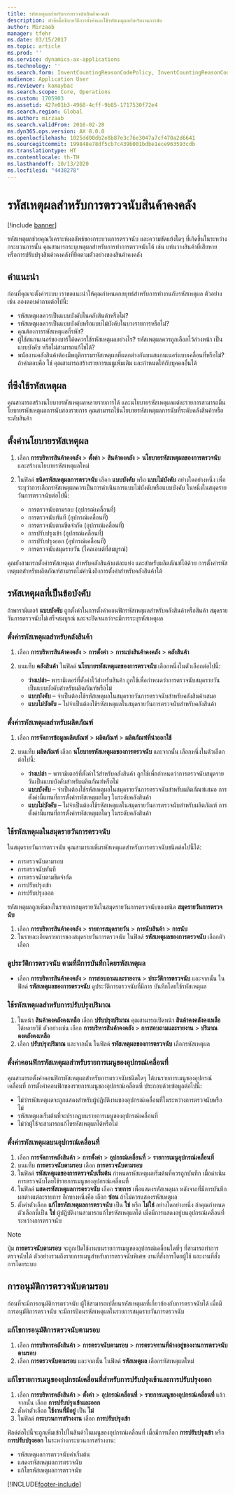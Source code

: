 ```yaml
---
title: รหัสเหตุผลสำหรับการตรวจนับสินค้าคงคลัง
description: หัวข้อนี้อธิบายวิธีการตั้งค่าและใช้รหัสเหตุผลสำหรับงานการนับ
author: Mirzaab
manager: tfehr
ms.date: 03/15/2017
ms.topic: article
ms.prod: ''
ms.service: dynamics-ax-applications
ms.technology: ''
ms.search.form: InventCountingReasonCodePolicy, InventCountingReasonCode
audience: Application User
ms.reviewer: kamaybac
ms.search.scope: Core, Operations
ms.custom: 1705903
ms.assetid: 427e01b3-4968-4cff-9b85-1717530f72e4
ms.search.region: Global
ms.author: mirzaab
ms.search.validFrom: 2016-02-28
ms.dyn365.ops.version: AX 8.0.0
ms.openlocfilehash: 1025dd00db2e8b87e3c76e3047a7cf470a2d6641
ms.sourcegitcommit: 199848e78df5cb7c439b001bdbe1ece963593cdb
ms.translationtype: HT
ms.contentlocale: th-TH
ms.lasthandoff: 10/13/2020
ms.locfileid: "4438278"
---
```

# <a name="reason-codes-for-inventory-counting"></a>รหัสเหตุผลสำหรับการตรวจนับสินค้าคงคลัง

[!include [banner](../includes/banner.md)]

รหัสเหตุผลช่วยคุณวิเคราะห์ผลลัพธ์ของกระบวนการตรวจนับ และความขัดแย้งใดๆ ที่เกิดขึ้นในระหว่างกระบวนการนั้น คุณสามารถระบุเหตุผลสำหรับการทำการตรวจนับได้ เช่น แท่นวางสินค้าที่เสียหาย หรือการปรับปรุงสินค้าคงคลังที่ยึดตามตัวอย่างของสินค้าคงคลัง

## <a name="recommendation"></a>คำแนะนำ

ก่อนที่คุณจะตั้งค่าระบบ เราขอแนะนำให้คุณกำหนดกลยุทธ์สำหรับการทำงานกับรหัสเหตุผล ตัวอย่างเช่น ลองตอบคำถามต่อไปนี้:

- รหัสเหตุผลควรเป็นแบบบังคับในคลังสินค้าหรือไม่?
- รหัสเหตุผลควรเป็นแบบบังคับหรือแบบไม่บังคับในบางรายการหรือไม่?
- คุณต้องการรหัสเหตุผลกี่รหัส?
- ผู้ใช้สแกนเนอร์ของบาร์โค้ดควรใช้รหัสเหตุผลอย่างไร? รหัสเหตุผลควรถูกเลือกไว้ล่วงหน้า เป็นแบบบังคับ หรือไม่สามารถแก้ไขได้?
- พนักงานคลังสินค้าต้องมีพฤติกรรมรหัสเหตุผลที่แตกต่างกันบนสแกนเนอร์แบบเคลื่อนที่หรือไม่? ถ้าคำตอบคือ ใช่ คุณสามารถสร้างรายการเมนูเพิ่มเติม และกำหนดให้กับบุคคลอื่นได้

## <a name="where-reason-codes-apply"></a>ที่ซึงใช้รหัสเหตุผล

คุณสามารถสร้างนโยบายรหัสเหตุผลหลายรายการได้ และนโยบายรหัสเหตุผลแต่ละรายการสามารถมีนโยบายรหัสเหตุผลการนับสองรายการ คุณสามารถใช้นโยบายรหัสเหตุผลการนับที่ระดับคลังสินค้าหรือระดับสินค้า

## <a name="set-up-reason-code-policies"></a>ตั้งค่านโยบายรหัสเหตุผล

1. เลือก **การบริหารสินค้าคงคลัง** \> **ตั้งค่า** \> **สินค้าคงคลัง** \> **นโยบายรหัสเหตุผลของการตรวจนับ** และสร้างนโยบายรหัสเหตุผลใหม่
2. ในฟิลด์ **ชนิดรหัสเหตุผลการตรวจนับ** เลือก **แบบบังคับ** หรือ **แบบไม่บังคับ** อย่างใดอย่างหนึ่ง เพื่อระบุว่าการเลือกรหัสเหตุผลควรเป็นการดำเนินการแบบไม่บังคับหรือแบบบังคับ ในหนึ่งในสมุดรายวันการตรวจนับต่อไปนี้:

    - การตรวจนับตามรอบ (อุปกรณ์เคลื่อนที่)
    - การตรวจนับทันที (อุปกรณ์เคลื่อนที่)
    - การตรวจนับตามขีดจำกัด (อุปกรณ์เคลื่อนที่)
    - การปรับปรุงเข้า (อุปกรณ์เคลื่อนที่)
    - การปรับปรุงออก (อุปกรณ์เคลื่อนที่)
    - การตรวจนับสมุดรายวัน (ไคลเอนต์ที่สมบูรณ์)

คุณยังสามารถตั้งค่ารหัสเหตุผล สำหรับคลังสินค้าแต่ละแห่ง และสำหรับผลิตภัณฑ์ได้ด้วย การตั้งค่ารหัสเหตุผลสำหรับผลิตภัณฑ์สามารถไม่คำนึงถึงการตั้งค่าสำหรับคลังสินค้าได้

## <a name="mandatory-reason-codes"></a>รหัสเหตุผลที่เป็นข้อบังคับ

ถ้าพารามิเตอร์ **แบบบังคับ** ถูกตั้งค่าในการตั้งค่าคอนฟิกรหัสเหตุผลสำหรับคลังสินค้าหรือสินค้า สมุดรายวันการตรวจนับไม่เสร็จสมบูรณ์ และจะปิดจนกว่าจะมีการระบุรหัสเหตุผล

### <a name="set-up-reason-codes-for-warehouses"></a>ตั้งค่ารหัสเหตุผลสำหรับคลังสินค้า

1. เลือก **การบริหารสินค้าคงคลัง** \> **การตั้งค่า** \> **การแบ่งสินค้าคงคลัง** \> **คลังสินค้า**
2. บนแท็บ **คลังสินค้า** ในฟิลด์ **นโยบายรหัสเหตุผลของการตรวจนับ** เลือกหนึ่งในตัวเลือกต่อไปนี้:

    - **ว่างเปล่า**– พารามิเตอร์ที่ตั้งค่าไว้สำหรับสินค้า ถูกใช้เพื่อกำหนดว่าการตรวจนับสมุดรายวันเป็นแบบบังคับสำหรับผลิตภัณฑ์หรือไม่
    - **แบบบังคับ** – จำเป็นต้องใช้รหัสเหตุผลในสมุดรายวันการตรวจนับสำหรับคลังสินค้าเสมอ
    - **แบบไม่บังคับ** – ไม่จำเป็นต้องใช้รหัสเหตุผลในสมุดรายวันการตรวจนับสำหรับคลังสินค้า

### <a name="set-up-reason-codes-for-products"></a>ตั้งค่ารหัสเหตุผลสำหรับผลิตภัณฑ์

1. เลือก **การจัดการข้อมูลผลิตภัณฑ์** \> **ผลิตภัณฑ์** \> **ผลิตภัณฑ์ที่นำออกใช้**
2. บนแท็บ **ผลิตภัณฑ์** เลือก **นโยบายรหัสเหตุผลของการตรวจนับ** และจากนั้น เลือกหนึ่งในตัวเลือกต่อไปนี้:

    - **ว่างเปล่า** – พารามิเตอร์ที่ตั้งค่าไว้สำหรับคลังสินค้า ถูกใช้เพื่อกำหนดว่าการตรวจนับสมุดรายวันเป็นแบบบังคับสำหรับผลิตภัณฑ์หรือไม่
    - **แบบบังคับ** – จำเป็นต้องใช้รหัสเหตุผลในสมุดรายวันการตรวจนับสำหรับผลิตภัณฑ์เสมอ การตั้งค่านี้แทนที่การตั้งค่ารหัสเหตุผลใดๆ ในระดับคลังสินค้า
    - **แบบไม่บังคับ** – ไม่จำเป็นต้องใช้รหัสเหตุผลในสมุดรายวันการตรวจนับสำหรับผลิตภัณฑ์ การตั้งค่านี้แทนที่การตั้งค่ารหัสเหตุผลใดๆ ในระดับคลังสินค้า

### <a name="use-reason-codes-in-counting-journals"></a>ใช้รหัสเหตุผลในสมุดรายวันการตรวจนับ

ในสมุดรายวันการตรวจนับ คุณสามารถเพิ่มรหัสเหตุผลสำหรับการตรวจนับชนิดต่อไปนี้ได้:

- การตรวจนับตามรอบ
- การตรวจนับทันที
- การตรวจนับตามขีดจำกัด
- การปรับปรุงเข้า
- การปรับปรุงออก

รหัสเหตุผลถูกเพิ่มลงในรายการสมุดรายวันในสมุดรายวันการตรวจนับของชนิด **สมุดรายวันการตรวจนับ**

1. เลือก **การบริหารสินค้าคงคลัง** \> **รายการสมุดรายวัน** \> **การนับสินค้า** \> **การนับ**
2. ในรายละเอียดรายการของสมุดรายวันการตรวจนับ ในฟิลด์ **รหัสเหตุผลของการตรวจนับ** เลือกตัวเลือก

### <a name="view-the-counting-history-as-its-recorded-by-reason-codes"></a>ดูประวัติการตรวจนับ ตามที่มีการบันทึกโดยรหัสเหตุผล

- เลือก **การบริหารสินค้าคงคลัง** \> **การสอบถามและรายงาน** \> **ประวัติการตรวจนับ** และจากนั้น ในฟิลด์ **รหัสเหตุผลของการตรวจนับ** ดูประวัติการตรวจนับที่มีการ บันทึกโดยใช้รหัสเหตุผล

### <a name="use-a-reason-code-for-a-quantity-adjustment"></a>ใช้รหัสเหตุผลสำหรับการปรับปรุงปริมาณ

1. ในหน้า **สินค้าคงคลังคงเหลือ** เลือก **ปรับปรุงปริมาณ** คุณสามารถเปิดหน้า **สินค้าคงคลังคงเหลือ** ได้หลายวิธี ตัวอย่างเช่น เลือก **การบริหารสินค้าคงคลัง** \> **การสอบถามและรายงาน** \> **ปริมาณคงคลังคงเหลือ**
2. เลือก **ปรับปรุงปริมาณ** และจากนั้น ในฟิลด์ **รหัสเหตุผลของการตรวจนับ** เลือกรหัสเหตุผล

### <a name="configure-reason-codes-for-mobile-device-menu-items"></a>ตั้งค่าคอนฟิกรหัสเหตุผลสำหรับรายการเมนูของอุปกรณ์เคลื่อนที่

คุณสามารถตั้งค่าคอนฟิกรหัสเหตุผลสำหรับการตรวจนับชนิดใดๆ ได้บนรายการเมนูของอุปกรณ์เคลื่อนที่ การตั้งค่าคอนฟิกของรายการเมนูของอุปกรณ์เคลื่อนที่ ประกอบด้วยข้อมูลต่อไปนี้:

- ไม่ว่ารหัสเหตุผลจะถูกแสดงสำหรับผู้ปฏิบัติงานของอุปกรณ์เคลื่อนที่ในระหว่างการตรวจนับหรือไม่
- รหัสเหตุผลเริ่มต้นที่จะปรากฏบนรายการเมนูของอุปกรณ์เคลื่อนที่
- ไม่ว่าผู้ใช้จะสามารถแก้ไขรหัสเหตุผลได้หรือไม่

### <a name="set-up-reason-codes-on-a-mobile-device"></a>ตั้งค่ารหัสเหตุผลบนอุปกรณ์เคลื่อนที่

1. เลือก **การจัดการคลังสินค้า** \> **การตั้งค่า** \> **อุปกรณ์เคลื่อนที่** \> **รายการเมนูอุปกรณ์เคลื่อนที่**
2. บนแท็บ **การตรวจนับตามรอบ** เลือก **การตรวจนับตามรอบ**
3. ในฟิลด์ **รหัสเหตุผลของการตรวจนับเริ่มต้น** กำหนดรหัสเหตุผลเริ่มต้นที่ควรถูกบันทึก เมื่อดำเนินการตรวจนับโดยใช้รายการเมนูของอุปกรณ์เคลื่อนที่
4. ในฟิลด์ **แสดงรหัสเหตุผลการตรวจนับ** เลือก **รายการ** เพื่อแสดงรหัสเหตุผล หลังจากที่มีการบันทึกผลต่างแต่ละรายการ อีกทางหนึ่งคือ เลือก **ซ่อน** ถ้าไม่ควรแสดงรหัสเหตุผล
5. ตั้งค่าตัวเลือก **แก้ไขรหัสเหตุผลการตรวจนับ** เป็น **ใช่** หรือ **ไม่ใช่** อย่างใดอย่างหนึ่ง ถ้าคุณกำหนดตัวเลือกนี้เป็น **ใช่** ผู้ปฏิบัติงานสามารถแก้ไขรหัสเหตุผลได้ เมื่อมีการแสดงอยู่บนอุปกรณ์เคลื่อนที่ระหว่างการตรวจนับ

> [!NOTE]
> ปุ่ม **การตรวจนับตามรอบ** จะถูกเปิดใช้งานบนรายการเมนูของอุปกรณ์เคลื่อนใดที่ๆ ที่สามารถทำการตรวจนับได้ ตัวอย่างรวมถึงรายการเมนูสำหรับการตรวจนับพิเศษ งานที่สั่งการโดยผู้ใช้ และงานที่สั่งการโดยระบบ

## <a name="cycle-count-approvals"></a>การอนุมัติการตรวจนับตามรอบ

ก่อนที่จะมีการอนุมัติการตรวจนับ ผู้ใช้สามารถเปลี่ยนรหัสเหตุผลที่เกี่ยวข้องกับการตรวจนับได้ เมื่อมีการอนุมัติการตรวจนับ จะมีการป้อนรหัสเหตุผลในรายการสมุดรายวันการตรวจนับ

### <a name="modify-cycle-count-approvals"></a>แก้ไขการอนุมัติการตรวจนับตามรอบ

1. เลือก **การบริหารคลังสินค้า** \> **การตรวจนับตามรอบ** \> **การตรวจทานที่ค้างอยู่ของงานการตรวจนับตามรอบ**
2. เลือก **การตรวจนับตามรอบ** และจากนั้น ในฟิลด์ **รหัสเหตุผล** เลือกรหัสเหตุผลใหม่

### <a name="modify-the-mobile-device-menu-item-for-adjustment-in-and-adjustment-out"></a>แก้ไขรายการเมนูของอุปกรณ์เคลื่อนที่สำหรับการปรับปรุงเข้าและการปรับปรุงออก

1. เลือก **การบริหารคลังสินค้า** \> **ตั้งค่า** \> **อุปกรณ์เคลื่อนที่** \> **รายการเมนูของอุปกรณ์เคลื่อนที่** แล้วจากนั้น เลือก **การปรับปรุงเข้าและออก**
2. ตั้งค่าตัวเลือก **ใช้งานที่มีอยู่** เป็น **ไม่**
3. ในฟิลด์ **กระบวนการสร้างงาน** เลือก **การปรับปรุงเข้า**

ฟิลด์ต่อไปนี้จะถูกเพิ่มเข้าไปในสินค้าในเมนูของอุปกรณ์เคลื่อนที่ เมื่อมีการเลือก **การปรับปรุงเข้า** หรือ **การปรับปรุงออก** ในระหว่างกระบวนการสร้างงาน:

- รหัสเหตุผลการตรวจนับค่าเริ่มต้น
- แสดงรหัสเหตุผลการตรวจนับ
- แก้ไขรหัสเหตุผลการตรวจนับ


[!INCLUDE[footer-include](../../includes/footer-banner.md)]